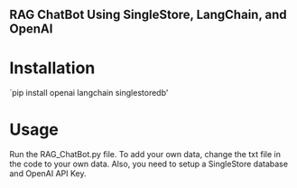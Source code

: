 ## RAG ChatBot Using SingleStore, LangChain, and OpenAI

# Installation
`pip install openai langchain singlestoredb'

 # Usage
 Run the RAG_ChatBot.py file. To add your own data, change the txt file in the code to your own data. Also, you need to setup a SingleStore database and OpenAI API Key.
